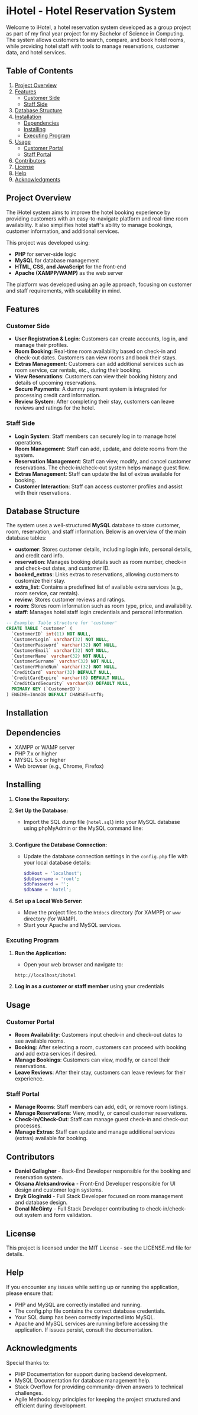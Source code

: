 # iHotel - Hotel Reservation System

Welcome to iHotel, a hotel reservation system developed as a group project as part of my final year project for my Bachelor of Science in Computing. The system allows customers to search, compare, and book hotel rooms, while providing hotel staff with tools to manage reservations, customer data, and hotel services.

## Table of Contents
1. [Project Overview](#project-overview)
2. [Features](#features)
   - [Customer Side](#customer-side)
   - [Staff Side](#staff-side)
3. [Database Structure](#database-structure)
4. [Installation](#installation)
   - [Dependencies](#dependencies)
   - [Installing](#installing)
   - [Executing Program](#executing-program)
5. [Usage](#usage)
   - [Customer Portal](#customer-portal)
   - [Staff Portal](#staff-portal)
6. [Contributors](#contributors)
7. [License](#license)
8. [Help](#help)
9. [Acknowledgments](#acknowledgments)

## Project Overview

The iHotel system aims to improve the hotel booking experience by providing customers with an easy-to-navigate platform and real-time room availability. It also simplifies hotel staff's ability to manage bookings, customer information, and additional services.

This project was developed using:
* **PHP** for server-side logic
* **MySQL** for database management
* **HTML, CSS, and JavaScript** for the front-end
* **Apache (XAMPP/WAMP)** as the web server

The platform was developed using an agile approach, focusing on customer and staff requirements, with scalability in mind.

## Features

### Customer Side
* **User Registration & Login**: Customers can create accounts, log in, and manage their profiles.
* **Room Booking**: Real-time room availability based on check-in and check-out dates. Customers can view rooms and book their stays.
* **Extras Management**: Customers can add additional services such as room service, car rentals, etc., during their booking.
* **View Reservations**: Customers can view their booking history and details of upcoming reservations.
* **Secure Payments**: A dummy payment system is integrated for processing credit card information.
* **Review System**: After completing their stay, customers can leave reviews and ratings for the hotel.

### Staff Side
* **Login System**: Staff members can securely log in to manage hotel operations.
* **Room Management**: Staff can add, update, and delete rooms from the system.
* **Reservation Management**: Staff can view, modify, and cancel customer reservations. The check-in/check-out system helps manage guest flow.
* **Extras Management**: Staff can update the list of extras available for booking.
* **Customer Interaction**: Staff can access customer profiles and assist with their reservations.

## Database Structure

The system uses a well-structured **MySQL** database to store customer, room, reservation, and staff information. Below is an overview of the main database tables:

* **customer**: Stores customer details, including login info, personal details, and credit card info.
* **reservation**: Manages booking details such as room number, check-in and check-out dates, and customer ID.
* **booked_extras**: Links extras to reservations, allowing customers to customize their stay.
* **extra_list**: Contains a predefined list of available extra services (e.g., room service, car rentals).
* **review**: Stores customer reviews and ratings.
* **room**: Stores room information such as room type, price, and availability.
* **staff**: Manages hotel staff login credentials and personal information.

```sql
-- Example: Table structure for 'customer'
CREATE TABLE `customer` (
  `CustomerID` int(11) NOT NULL,
  `CustomerLogin` varchar(32) NOT NULL,
  `CustomerPassword` varchar(32) NOT NULL,
  `CustomerEmail` varchar(32) NOT NULL,
  `CustomerName` varchar(32) NOT NULL,
  `CustomerSurname` varchar(32) NOT NULL,
  `CustomerPhoneNum` varchar(32) NOT NULL,
  `CreditCard` varchar(32) DEFAULT NULL,
  `CreditCardExpire` varchar(8) DEFAULT NULL,
  `CreditCardSecurity` varchar(8) DEFAULT NULL,
  PRIMARY KEY (`CustomerID`)
) ENGINE=InnoDB DEFAULT CHARSET=utf8;
```

## Installation 

## Dependencies 
- XAMPP or WAMP server
- PHP 7.x or higher
- MYSQL 5.x or higher
- Web browser (e.g., Chrome, Firefox)

## Installing
1. **Clone the Repository:**

2. **Set Up the Database:**
   - Import the SQL dump file (`hotel.sql`) into your MySQL database using phpMyAdmin or the MySQL command line:
     ```bash
     ```
3. **Configure the Database Connection:**
   - Update the database connection settings in the `config.php` file with your local database details:
     ```php
     $dbHost = 'localhost';
     $dbUsername = 'root';
     $dbPassword = '';
     $dbName = 'hotel';
     ```
     
4. **Set up a Local Web Server:**
   - Move the project files to the `htdocs` directory (for XAMPP) or `www` directory (for WAMP).
   - Start your Apache and MySQL services.

### Excuting Program

1. **Run the Application:**
   - Open your web browser and navigate to:
   ```
   http://localhost/ihotel
   ```

2. **Log in as a customer or staff member** using your credentials

## Usage

### Customer Portal

- **Room Availability**: Customers input check-in and check-out dates to see available rooms.
- **Booking**: After selecting a room, customers can proceed with booking and add extra services if desired.
- **Manage Bookings**: Customers can view, modify, or cancel their reservations.
- **Leave Reviews**: After their stay, customers can leave reviews for their experience.

### Staff Portal

- **Manage Rooms**: Staff members can add, edit, or remove room listings.
- **Manage Reservations**: View, modify, or cancel customer reservations.
- **Check-In/Check-Out**: Staff can manage guest check-in and check-out processes.
- **Manage Extras**: Staff can update and manage additional services (extras) available for booking.

## Contributors

- **Daniel Gallagher** - Back-End Developer responsible for the booking and reservation system.
- **Oksana Aleksandrovica** - Front-End Developer responsible for UI design and customer login systems.
- **Eryk Gloginski** - Full Stack Developer focused on room management and database design.
- **Donal McGinty** - Full Stack Developer contributing to check-in/check-out system and form validation.

## License

This project is licensed under the MIT License - see the LICENSE.md file for details.   

## Help
If you encounter any issues while setting up or running the application, please ensure that:

- PHP and MySQL are correctly installed and running.
- The config.php file contains the correct database credentials.
- Your SQL dump has been correctly imported into MySQL.
- Apache and MySQL services are running before accessing the application.
If issues persist, consult the documentation.

## Acknowledgments
Special thanks to:

- PHP Documentation for support during backend development.
- MySQL Documentation for database management help.
- Stack Overflow for providing community-driven answers to technical challenges.
- Agile Methodology principles for keeping the project structured and efficient during development.


     

